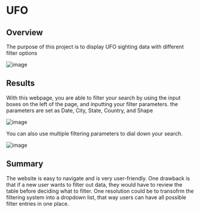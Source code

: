 # UFO
## Overview
The purpose of this project is to display UFO sighting data with different filter options

![image](https://user-images.githubusercontent.com/98003050/168505112-09294f5c-9487-4f6d-b340-c37a38bad1a6.png)

## Results
With this webpage, you are able to filter your search by using the input boxes on the left of the page, and inputting your filter parameters. the parameters are set as Date, City, State, Country, and Shape

![image](https://user-images.githubusercontent.com/98003050/168505334-d3f4fbdd-2e0f-43bd-a3ab-ffc374ce77a2.png)

You can also use multiple filtering parameters to dial down your search.

![image](https://user-images.githubusercontent.com/98003050/168506512-8fb49ddf-1dec-4029-967a-754b1adea401.png)


## Summary
The website is easy to navigate and is very user-friendly. One drawback is that if a new user wants to filter out data, they would have to review the table before deciding what to filter. One resolution could be to transofrm the filtering system into a dropdown list, that way users can have all possible filter entries in one place.
